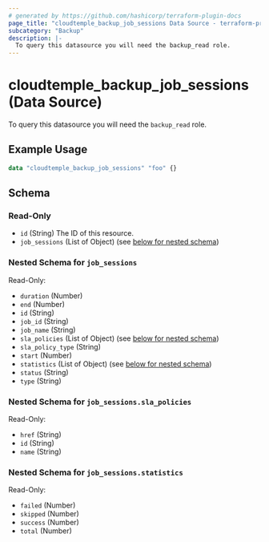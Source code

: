 ```yaml
---
# generated by https://github.com/hashicorp/terraform-plugin-docs
page_title: "cloudtemple_backup_job_sessions Data Source - terraform-provider-cloudtemple"
subcategory: "Backup"
description: |-
  To query this datasource you will need the backup_read role.
---
```


# cloudtemple_backup_job_sessions (Data Source)

To query this datasource you will need the `backup_read` role.

## Example Usage

```terraform
data "cloudtemple_backup_job_sessions" "foo" {}
```

<!-- schema generated by tfplugindocs -->
## Schema

### Read-Only

- `id` (String) The ID of this resource.
- `job_sessions` (List of Object) (see [below for nested schema](#nestedatt--job_sessions))

<a id="nestedatt--job_sessions"></a>
### Nested Schema for `job_sessions`

Read-Only:

- `duration` (Number)
- `end` (Number)
- `id` (String)
- `job_id` (String)
- `job_name` (String)
- `sla_policies` (List of Object) (see [below for nested schema](#nestedobjatt--job_sessions--sla_policies))
- `sla_policy_type` (String)
- `start` (Number)
- `statistics` (List of Object) (see [below for nested schema](#nestedobjatt--job_sessions--statistics))
- `status` (String)
- `type` (String)

<a id="nestedobjatt--job_sessions--sla_policies"></a>
### Nested Schema for `job_sessions.sla_policies`

Read-Only:

- `href` (String)
- `id` (String)
- `name` (String)


<a id="nestedobjatt--job_sessions--statistics"></a>
### Nested Schema for `job_sessions.statistics`

Read-Only:

- `failed` (Number)
- `skipped` (Number)
- `success` (Number)
- `total` (Number)


